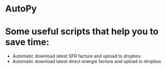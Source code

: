 # AutoPy
# Some useful scripts that help you to save time:

- Automatic download latest SFR facture and upload to dropbox
- Automatic download latest direct energie facture and upload to dropbox